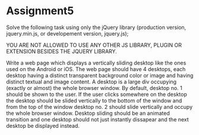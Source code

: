 # Assignment5

Solve the following task using only the jQuery library (production version, jquery.min.js, or developement version, jquery.js); 

YOU ARE NOT ALLOWED TO USE ANY OTHER JS LIBRARY, PLUGIN OR EXTENSION BESIDES THE JQUERY LIBRARY. 

Write a web page which displays a vertically sliding desktop like the ones used on the Android or iOS. The web page should have 4 desktops, each desktop having a distinct transparent background color or image and having distinct textual and image content. A desktop is a large div occupying (exactly or almost) the whole browser window. By default, desktop no. 1 should be shown to the user. If the user clicks somewhere on the desktop the desktop should be slided vertically to the bottom of the window and from the top of the window desktop no. 2 should slide vertically and occupy the whole browser window. 
Desktop sliding should be an animated transition and one desktop should not just instantly dissapear and the next desktop be displayed instead.
